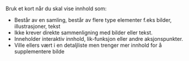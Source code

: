 Bruk et kort når du skal vise innhold som:

-   Består av en samling, består av flere type elementer f.eks bilder, illustrasjoner, tekst
-   Ikke krever direkte sammenligning med bilder eller tekst.
-   Inneholder interaktiv innhold, lik-funksjon eller andre aksjonspunkter.
-   Ville ellers vært i en detaljliste men trenger mer innhold for å supplementere bilde
